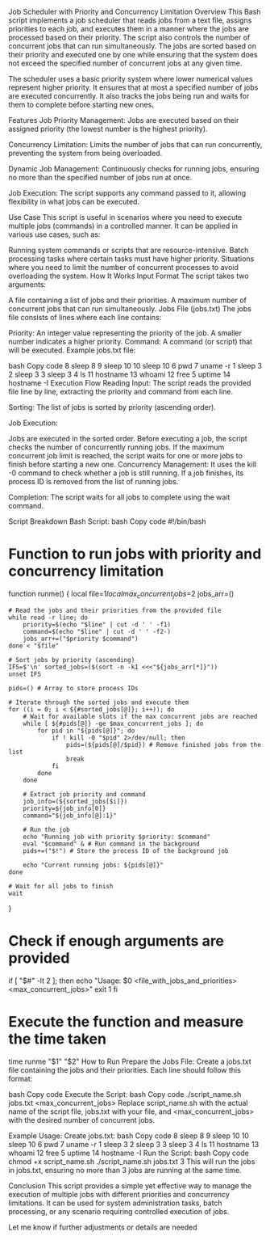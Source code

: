 Job Scheduler with Priority and Concurrency Limitation
Overview
This Bash script implements a job scheduler that reads jobs from a text file, assigns priorities to each job, and executes them in a manner where the jobs are processed based on their priority. The script also controls the number of concurrent jobs that can run simultaneously. The jobs are sorted based on their priority and executed one by one while ensuring that the system does not exceed the specified number of concurrent jobs at any given time.

The scheduler uses a basic priority system where lower numerical values represent higher priority. It ensures that at most a specified number of jobs are executed concurrently. It also tracks the jobs being run and waits for them to complete before starting new ones.

Features
Job Priority Management:
Jobs are executed based on their assigned priority (the lowest number is the highest priority).

Concurrency Limitation:
Limits the number of jobs that can run concurrently, preventing the system from being overloaded.

Dynamic Job Management:
Continuously checks for running jobs, ensuring no more than the specified number of jobs run at once.

Job Execution:
The script supports any command passed to it, allowing flexibility in what jobs can be executed.

Use Case
This script is useful in scenarios where you need to execute multiple jobs (commands) in a controlled manner. It can be applied in various use cases, such as:

Running system commands or scripts that are resource-intensive.
Batch processing tasks where certain tasks must have higher priority.
Situations where you need to limit the number of concurrent processes to avoid overloading the system.
How It Works
Input Format
The script takes two arguments:

A file containing a list of jobs and their priorities.
A maximum number of concurrent jobs that can run simultaneously.
Jobs File (jobs.txt)
The jobs file consists of lines where each line contains:

Priority: An integer value representing the priority of the job. A smaller number indicates a higher priority.
Command: A command (or script) that will be executed.
Example jobs.txt file:

bash
Copy code
8 sleep 8
9 sleep 10
10 sleep 10
6 pwd
7 uname -r
1 sleep 3
2 sleep 3
3 sleep 3
4 ls
11 hostname
13 whoami
12 free
5 uptime
14 hostname -I
Execution Flow
Reading Input:
The script reads the provided file line by line, extracting the priority and command from each line.

Sorting:
The list of jobs is sorted by priority (ascending order).

Job Execution:

Jobs are executed in the sorted order.
Before executing a job, the script checks the number of concurrently running jobs.
If the maximum concurrent job limit is reached, the script waits for one or more jobs to finish before starting a new one.
Concurrency Management:
It uses the kill -0 command to check whether a job is still running. If a job finishes, its process ID is removed from the list of running jobs.

Completion:
The script waits for all jobs to complete using the wait command.

Script Breakdown
Bash Script:
bash
Copy code
#!/bin/bash

# Function to run jobs with priority and concurrency limitation
function runme() {
    local file=$1
    local max_concurrent_jobs=$2
    jobs_arr=()

    # Read the jobs and their priorities from the provided file
    while read -r line; do
        priority=$(echo "$line" | cut -d ' ' -f1)
        command=$(echo "$line" | cut -d ' ' -f2-)
        jobs_arr+=("$priority $command")
    done < "$file"

    # Sort jobs by priority (ascending)
    IFS=$'\n' sorted_jobs=($(sort -n -k1 <<<"${jobs_arr[*]}"))
    unset IFS

    pids=() # Array to store process IDs

    # Iterate through the sorted jobs and execute them
    for ((i = 0; i < ${#sorted_jobs[@]}; i++)); do
        # Wait for available slots if the max concurrent jobs are reached
        while [ ${#pids[@]} -ge $max_concurrent_jobs ]; do
            for pid in "${pids[@]}"; do
                if ! kill -0 "$pid" 2>/dev/null; then
                    pids=(${pids[@]/$pid}) # Remove finished jobs from the list
                    break
                fi
            done
        done

        # Extract job priority and command
        job_info=(${sorted_jobs[$i]})
        priority=${job_info[0]}
        command="${job_info[@]:1}"

        # Run the job
        echo "Running job with priority $priority: $command"
        eval "$command" & # Run command in the background
        pids+=("$!") # Store the process ID of the background job

        echo "Current running jobs: ${pids[@]}"
    done

    # Wait for all jobs to finish
    wait
}

# Check if enough arguments are provided
if [ "$#" -lt 2 ]; then
    echo "Usage: $0 <file_with_jobs_and_priorities> <max_concurrent_jobs>"
    exit 1
fi

# Execute the function and measure the time taken
time runme "$1" "$2"
How to Run
Prepare the Jobs File:
Create a jobs.txt file containing the jobs and their priorities. Each line should follow this format:

bash
Copy code
<priority> <command>
Execute the Script:
bash
Copy code
./script_name.sh jobs.txt <max_concurrent_jobs>
Replace script_name.sh with the actual name of the script file, jobs.txt with your file, and <max_concurrent_jobs> with the desired number of concurrent jobs.

Example Usage:
Create jobs.txt:
bash
Copy code
8 sleep 8
9 sleep 10
10 sleep 10
6 pwd
7 uname -r
1 sleep 3
2 sleep 3
3 sleep 3
4 ls
11 hostname
13 whoami
12 free
5 uptime
14 hostname -I
Run the Script:
bash
Copy code
chmod +x script_name.sh
./script_name.sh jobs.txt 3
This will run the jobs in jobs.txt, ensuring no more than 3 jobs are running at the same time.

Conclusion
This script provides a simple yet effective way to manage the execution of multiple jobs with different priorities and concurrency limitations. It can be used for system administration tasks, batch processing, or any scenario requiring controlled execution of jobs.

Let me know if further adjustments or details are needed
